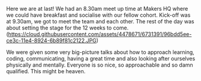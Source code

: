 Here we are at last!  We had an 8.30am meet up time at Makers HQ where we could have breakfast and socialise with our fellow cohort.  Kick-off was at 9.30am, we got to meet the team and each other.  The rest of the day was about setting the stage for the 12 weeks to come.
(https://cloud.githubusercontent.com/assets/4478671/6731391/96bdd5ee-ce3c-11e4-8924-6b89f81c2122.JPG)

We were given some very big-picture talks about how to approach learning, coding, communicating, having a great time and also looking after ourselves physically and mentally.  Everyone is so nice, so approachable and so damn qualified.  This might be heaven.
